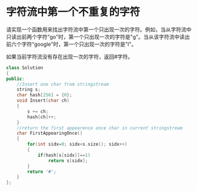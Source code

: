 # 字符流中第一个不重复的字符

请实现一个函数用来找出字符流中第一个只出现一次的字符。例如，当从字符流中只读出前两个字符"go"时，第一个只出现一次的字符是"g"。当从该字符流中读出前六个字符“google"时，第一个只出现一次的字符是"l"。

如果当前字符流没有存在出现一次的字符，返回#字符。

```cpp
class Solution
{
public:
    //Insert one char from stringstream
    string s;
    char hash[256] = {0};
    void Insert(char ch)
    {
        s += ch;
        hash[ch]++;
    }
    //return the first appearence once char in current stringstream
    char FirstAppearingOnce()
    { 
        for(int sidx=0; sidx<s.size(); sidx++)
        {
            if(hash[s[sidx]]==1)
                return s[sidx];
        }
        return '#';
    }
};
```
